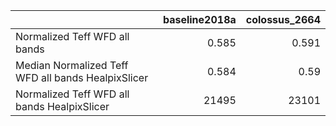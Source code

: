 |                                                    |   baseline2018a |   colossus_2664 |
|:---------------------------------------------------|----------------:|----------------:|
| Normalized Teff WFD all bands                      |           0.585 |           0.591 |
| Median Normalized Teff WFD all bands HealpixSlicer |           0.584 |           0.59  |
| Normalized Teff WFD all bands HealpixSlicer        |       21495     |       23101     |
